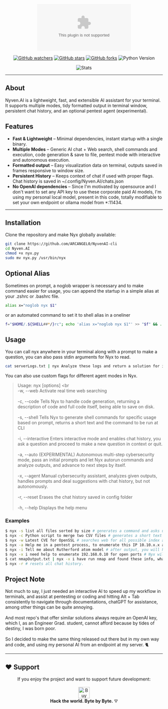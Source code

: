 <div align="center"> 

![Nyven](https://rest.ishanoshada.com/svg/banner/blackhole/Nyven.AI)
 
[![GitHub watchers](https://img.shields.io/github/watchers/ARCANGEL0/NyvenAI-cli.svg?style=flat-square&color=4c1)](https://github.com/ARCANGEL0/NyvenAI-cli/watchers)
[![GitHub stars](https://img.shields.io/github/stars/ARCANGEL0/NyvenAI-cli.svg?style=flat-square&color=4c1)](https://github.com/ARCANGEL0/NyvenAI-cli/stargazers)
[![GitHub forks](https://img.shields.io/github/forks/ARCANGEL0/NyvenAI-cli.svg?style=flat-square&color=4c1)](https://github.com/ARCANGEL0/NyvenAI-cli/network/members)
![Python Version](https://img.shields.io/badge/python-3.10%2B-blue?style=flat-square)

![Stats](https://dynamic-badges.ishanoshada.com/svg/count/7/Repository%20Views/Nyven)


</div> 

-----------

## About 

Nyven.AI is a lightweight, fast, and extensible AI assistant for your terminal.  
It supports multiple modes, tidy formatted output in terminal window, persistent chat history, and an optional pentest agent (experimental).

## Features

- **Fast & Lightweight** – Minimal dependencies, instant startup with a single binary.
- **Multiple Modes** – Generic AI chat + Web search, shell commands and execution, code generation & save to file, pentest mode with interactive and autonomous execution.
- **Formatted output** – Easy visualization data on terminal, outputs saved in frames responsive to window size.
- **Persistent History** – Keeps context of chat if used with proper flags. Chat history is saved in ~/.config/Nyven.AI/chats.json
- **No OpenAI dependencies** – Since I'm motivated by opensource and I don't want to set any API key to use these corporate paid AI models, I'm using my personal local model, present in this code, totally modifiable to set your own endpoint or ollama model from *:11434.
 
---

## Installation

Clone the repository and make Nyx globally available:

```bash
git clone https://github.com/ARCANGEL0/NyvenAI-cli
cd Nyven.AI
chmod +x nyx.py
sudo mv nyx.py /usr/bin/nyx
```

## Optional Alias

Sometimes on prompt, a noglob wrapper is necessary and to make command easier for usage, you can append the startup in a simple alias at your .zshrc or .bashrc file.

```bash
alias x="noglob nyx $1"
```

or an automated command to set it to shell alias in a oneliner

```bash
f="$HOME/.${SHELL##*/}rc"; echo 'alias x="noglob nyx $1"' >> "$f" && . "$f"
```

## Usage 

You can call nyx anywhere in your terminal along with a prompt to make a question, you can also pass stdin arguments for Nyx to read.

```bash
cat serverLogs.txt | nyx Analyze these logs and return a solution for it
```

You can also use custom flags for different agent modes in Nyx.

> Usage: nyx [options] <question or prompt> <br<br>
> -w, --web         Activate real time web searching <br><br>
> -c, --code        Tells Nyx to handle code generation, returning a description of code and full code itself, being able to save on disk. <br><br>
> -s, --shell        Tells Nyx to generate shell commands for specific usage based on prompt, returns a short text and the command to be run at CLI <br><br>
> -i, --interactive Enters interactive mode and enables chat history, you ask a question and proceed to make a new question in context or quit. <br><br>
> -a, --auto        (EXPERIMENTAL) Autonomous multi-step cybersecurity mode, pass an initial prompts and let Nyx autorun commands and analyze outputs, and advance to next steps by itself. <br><br>
> -x, --agent       Manual cybersecurity assistant, analyzes given outputs, handles prompts and deal suggestions with chat history, but not autonomously. <br><br>
> -r, --reset       Erases the chat history saved in config folder <br><br>
> -h, --help        Displays the help menu <br>

### Examples
```bash 
$ nyx -s list all files sorted by size # generates a command and asks user if he wants to Run it. 
$ nyx -c Python script to merge two CSV files # generates a short text and full python code, and asks user to copy code or save as a file in local dir.
$ nyx -w Latest CVE for OpenSSL # searches web for all possible index and findings on user prompt (CVE searches)
$ nyx -a Help me in a pentest process, to enumerate this IP 10.10.x.x and get a webshell # Nyx will provide suggestions and commands to be run and ask authorization to run them, after running he will self collect the logs, analyze and suggest next steps and repeat the cycle.
$ nyx -i Tell me about Rutherford atom model # after output, you will have option to ask a new question i.e: ''What about Schrodinger model?'' and continue conversation in context.
$ nyx -x i need help to enumerate 192.168.0.10 for open ports # Nyx will return a small and a list of commands to be run by user, and ask them to retrieve the logs by calling command again, as in example below
$ cat nmapOutput.txt | nyx -x i have run nmap and found these info, what do you suggest now? # Continues conversation saved on chat.json, analyzes nmap output and proceeds to suggest next steps
$ nyx -r # resets all chat history.
```



## Project Note

Not much to say, I just needed an interactive AI to speed up my workflow in terminals, and assist at pentesting or coding and hitting Alt + Tab consistently to navigate through documentations, chatGPT for assistance, among other things can be quite annoying. <br><br>
And most repo's that offer similar solutions always require an OpenAI key, which I, as an Engineer Grad. student, cannot afford because by tides of destiny, I was born poor. <br><br>
So I decided to make the same thing released out there but in my own way and code, and using my personal AI from an endpoint at my server. 🐈

---

## ❤️ Support


<div align="center">
  <center> 
    If you enjoy the project and want to support future development:
<br><br>
<a href='https://ko-fi.com/J3J7WTYV7' target='_blank'><img height='36' style='border:0px;height:36px;' src='https://storage.ko-fi.com/cdn/kofi3.png?v=6' border='0' alt='Buy Me a Coffee at ko-fi.com' /></a>
<br>
<strong>Hack the world. Byte by Byte.</strong> ⛛
</center>
</div>
